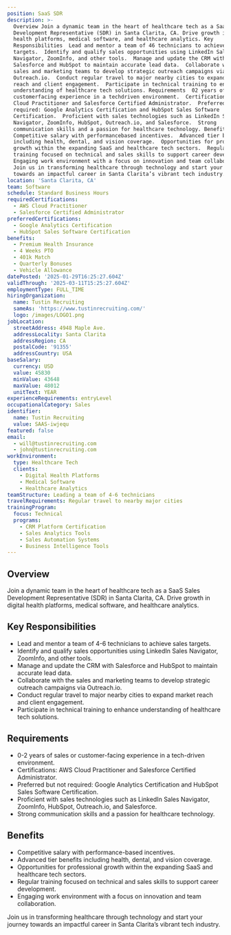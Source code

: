 ```yaml
---
position: SaaS SDR
description: >-
  Overview Join a dynamic team in the heart of healthcare tech as a SaaS Sales
  Development Representative (SDR) in Santa Clarita, CA. Drive growth in digital
  health platforms, medical software, and healthcare analytics. Key
  Responsibilities  Lead and mentor a team of 46 technicians to achieve sales
  targets.  Identify and qualify sales opportunities using LinkedIn Sales
  Navigator, ZoomInfo, and other tools.  Manage and update the CRM with
  Salesforce and HubSpot to maintain accurate lead data.  Collaborate with the
  sales and marketing teams to develop strategic outreach campaigns via
  Outreach.io.  Conduct regular travel to major nearby cities to expand market
  reach and client engagement.  Participate in technical training to enhance
  understanding of healthcare tech solutions. Requirements  02 years of sales or
  customerfacing experience in a techdriven environment.  Certifications: AWS
  Cloud Practitioner and Salesforce Certified Administrator.  Preferred but not
  required: Google Analytics Certification and HubSpot Sales Software
  Certification.  Proficient with sales technologies such as LinkedIn Sales
  Navigator, ZoomInfo, HubSpot, Outreach.io, and Salesforce.  Strong
  communication skills and a passion for healthcare technology. Benefits 
  Competitive salary with performancebased incentives.  Advanced tier benefits
  including health, dental, and vision coverage.  Opportunities for professional
  growth within the expanding SaaS and healthcare tech sectors.  Regular
  training focused on technical and sales skills to support career development. 
  Engaging work environment with a focus on innovation and team collaboration.
  Join us in transforming healthcare through technology and start your journey
  towards an impactful career in Santa Clarita’s vibrant tech industry.
location: 'Santa Clarita, CA'
team: Software
schedule: Standard Business Hours
requiredCertifications:
  - AWS Cloud Practitioner
  - Salesforce Certified Administrator
preferredCertifications:
  - Google Analytics Certification
  - HubSpot Sales Software Certification
benefits:
  - Premium Health Insurance
  - 4 Weeks PTO
  - 401k Match
  - Quarterly Bonuses
  - Vehicle Allowance
datePosted: '2025-01-29T16:25:27.604Z'
validThrough: '2025-03-11T15:25:27.604Z'
employmentType: FULL_TIME
hiringOrganization:
  name: Tustin Recruiting
  sameAs: 'https://www.tustinrecruiting.com/'
  logo: /images/LOGO1.png
jobLocation:
  streetAddress: 4948 Maple Ave.
  addressLocality: Santa Clarita
  addressRegion: CA
  postalCode: '91355'
  addressCountry: USA
baseSalary:
  currency: USD
  value: 45830
  minValue: 43648
  maxValue: 48012
  unitText: YEAR
experienceRequirements: entryLevel
occupationalCategory: Sales
identifier:
  name: Tustin Recruiting
  value: SAAS-iwjequ
featured: false
email:
  - will@tustinrecruiting.com
  - john@tustinrecruiting.com
workEnvironment:
  type: Healthcare Tech
  clients:
    - Digital Health Platforms
    - Medical Software
    - Healthcare Analytics
teamStructure: Leading a team of 4-6 technicians
travelRequirements: Regular travel to nearby major cities
trainingProgram:
  focus: Technical
  programs:
    - CRM Platform Certification
    - Sales Analytics Tools
    - Sales Automation Systems
    - Business Intelligence Tools
---
```




## Overview
Join a dynamic team in the heart of healthcare tech as a SaaS Sales Development Representative (SDR) in Santa Clarita, CA. Drive growth in digital health platforms, medical software, and healthcare analytics.

## Key Responsibilities
- Lead and mentor a team of 4-6 technicians to achieve sales targets.
- Identify and qualify sales opportunities using LinkedIn Sales Navigator, ZoomInfo, and other tools.
- Manage and update the CRM with Salesforce and HubSpot to maintain accurate lead data.
- Collaborate with the sales and marketing teams to develop strategic outreach campaigns via Outreach.io.
- Conduct regular travel to major nearby cities to expand market reach and client engagement.
- Participate in technical training to enhance understanding of healthcare tech solutions.

## Requirements
- 0-2 years of sales or customer-facing experience in a tech-driven environment.
- Certifications: AWS Cloud Practitioner and Salesforce Certified Administrator.
- Preferred but not required: Google Analytics Certification and HubSpot Sales Software Certification.
- Proficient with sales technologies such as LinkedIn Sales Navigator, ZoomInfo, HubSpot, Outreach.io, and Salesforce.
- Strong communication skills and a passion for healthcare technology.

## Benefits
- Competitive salary with performance-based incentives.
- Advanced tier benefits including health, dental, and vision coverage.
- Opportunities for professional growth within the expanding SaaS and healthcare tech sectors.
- Regular training focused on technical and sales skills to support career development.
- Engaging work environment with a focus on innovation and team collaboration.

Join us in transforming healthcare through technology and start your journey towards an impactful career in Santa Clarita’s vibrant tech industry.
